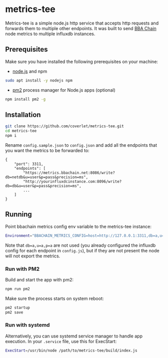 # metrics-tee

Metrics-tee is a simple node.js http service that accepts http requests and forwards them to multiple other endpoints. It was built to send [BBA Chain](https://bbachain.net/) node metrics to multiple influxdb instances.

## Prerequisites

Make sure you have installed the following prerequisites on your machine:
* [node.js](https://nodejs.org/en/) and npm

```bash
sudo apt install -y nodejs npm
```
* [pm2](https://pm2.io/) process manager for Node.js apps (optional)

```bash
npm install pm2 -g
```

## Installation

```bash
git clone https://github.com/coverlet/metrics-tee.git
cd metrics-tee
npm i
```
Rename `config.sample.json` to `config.json` and add all the endpoints that you want the metrics to be forwarded to:
```text
{
    "port": 3311,
    "endpoints": [
        "https://metrics.bbachain.net:8086/write?db=netdb&u=user&p=pass&precision=ms",
        "http://yourinfluxdcinstance.com:8096/write?db=db&u=user&p=pass&precision=ms",
        ...
    ]
}
```

## Running

Point bbachain metrics config env variable to the metrics-tee instance:
```bash
Environment="BBACHAIN_METRICS_CONFIG=host=http://127.0.0.1:3311,db=a,u=a,p=a"
```
Note that `db=a,u=a,p=a` are not used (you already configured the influxdb config for each endpoint in `config.js`), but if they are not present the node will not export the metrics.

### Run with PM2
Build and start the app with pm2:
```bash
npm run pm2
```
Make sure the process starts on system reboot:
 ```bash
pm2 startup
pm2 save
```

### Run with systemd
Alternatively, you can use systemd service manager to handle app execution. In your `.service` file, use this for ExecStart:
```bash
ExecStart=/usr/bin/node /path/to/metrics-tee/build/index.js
```
